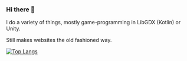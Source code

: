 ### Hi there 👋
I do a variety of things, mostly game-programming in LibGDX (Kotlin) or Unity.

Still makes websites the old fashioned way.

[![Top Langs](https://github-readme-stats.vercel.app/api/top-langs/?username=bramtechs&layout=compact)](https://github.com/anuraghazra/github-readme-stats)
